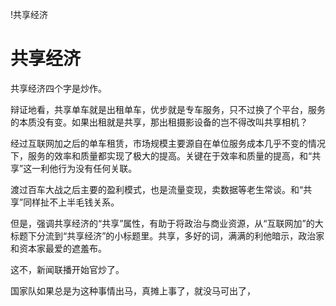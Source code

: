 !共享经济

# 共享经济

共享经济四个字是炒作。

辩证地看，共享单车就是出租单车，优步就是专车服务，只不过换了个平台，服务的本质没有变。如果出租就是共享，那出租摄影设备的岂不得改叫共享相机？

经过互联网加之后的单车租赁，市场规模主要源自在单位服务成本几乎不变的情况下，服务的效率和质量都实现了极大的提高。关键在于效率和质量的提高，和“共享”这一利他行为没有任何关联。

渡过百车大战之后主要的盈利模式，也是流量变现，卖数据等老生常谈。和“共享”同样扯不上半毛钱关系。

但是，强调共享经济的“共享”属性，有助于将政治与商业资源，从“互联网加”的大标题下分流到“共享经济”的小标题里。共享，多好的词，满满的利他暗示，政治家和资本家最爱的遮羞布。

这不，新闻联播开始官炒了。

国家队如果总是为这种事情出马，真摊上事了，就没马可出了，
